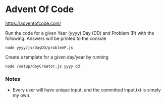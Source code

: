 # Advent Of Code
https://adventofcode.com/

Run the code for a given Year (yyyy) Day (DD) and Problem (P) with the following. Answers
will be printed to the console

```
node yyyy/js/DayDD/problemP.js
```

Create a template for a given day/year by running

```
node /setup/dayCreator.js yyyy dd
```
### Notes

- Every user will have unique input, and the committed input.txt 
is simply my own.